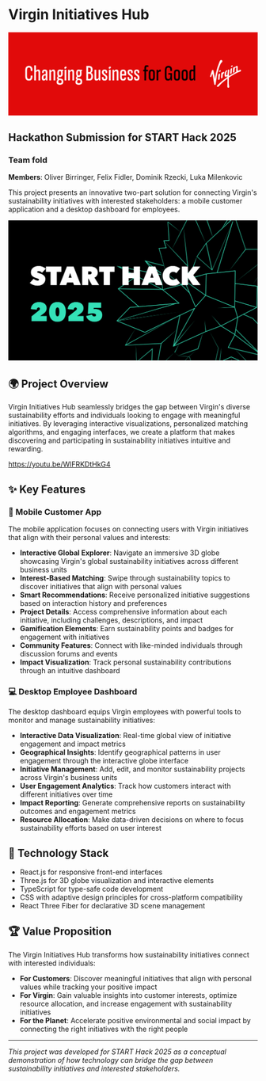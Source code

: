 # Virgin Initiatives Hub

![Virgin Initiatives Hub](./virgin.png)

## Hackathon Submission for START Hack 2025
### Team fold
**Members**: Oliver Birringer, Felix Fidler, Dominik Rzecki, Luka Milenkovic

This project presents an innovative two-part solution for connecting Virgin's sustainability initiatives with interested stakeholders: a mobile customer application and a desktop dashboard for employees.

![Start Hack 2025](./starthack.png)

## 🌍 Project Overview

Virgin Initiatives Hub seamlessly bridges the gap between Virgin's diverse sustainability efforts and individuals looking to engage with meaningful initiatives. By leveraging interactive visualizations, personalized matching algorithms, and engaging interfaces, we create a platform that makes discovering and participating in sustainability initiatives intuitive and rewarding.

https://youtu.be/WlFRKDtHkG4

## ✨ Key Features

### 📱 Mobile Customer App

The mobile application focuses on connecting users with Virgin initiatives that align with their personal values and interests:

- **Interactive Global Explorer**: Navigate an immersive 3D globe showcasing Virgin's global sustainability initiatives across different business units
- **Interest-Based Matching**: Swipe through sustainability topics to discover initiatives that align with personal values
- **Smart Recommendations**: Receive personalized initiative suggestions based on interaction history and preferences
- **Project Details**: Access comprehensive information about each initiative, including challenges, descriptions, and impact
- **Gamification Elements**: Earn sustainability points and badges for engagement with initiatives
- **Community Features**: Connect with like-minded individuals through discussion forums and events
- **Impact Visualization**: Track personal sustainability contributions through an intuitive dashboard

### 💻 Desktop Employee Dashboard

The desktop dashboard equips Virgin employees with powerful tools to monitor and manage sustainability initiatives:

- **Interactive Data Visualization**: Real-time global view of initiative engagement and impact metrics
- **Geographical Insights**: Identify geographical patterns in user engagement through the interactive globe interface
- **Initiative Management**: Add, edit, and monitor sustainability projects across Virgin's business units
- **User Engagement Analytics**: Track how customers interact with different initiatives over time
- **Impact Reporting**: Generate comprehensive reports on sustainability outcomes and engagement metrics
- **Resource Allocation**: Make data-driven decisions on where to focus sustainability efforts based on user interest

## 🚀 Technology Stack

- React.js for responsive front-end interfaces
- Three.js for 3D globe visualization and interactive elements
- TypeScript for type-safe code development
- CSS with adaptive design principles for cross-platform compatibility
- React Three Fiber for declarative 3D scene management

## 🏆 Value Proposition

The Virgin Initiatives Hub transforms how sustainability initiatives connect with interested individuals:

- **For Customers**: Discover meaningful initiatives that align with personal values while tracking your positive impact
- **For Virgin**: Gain valuable insights into customer interests, optimize resource allocation, and increase engagement with sustainability initiatives
- **For the Planet**: Accelerate positive environmental and social impact by connecting the right initiatives with the right people

---

*This project was developed for START Hack 2025 as a conceptual demonstration of how technology can bridge the gap between sustainability initiatives and interested stakeholders.*
